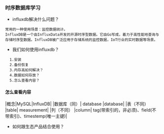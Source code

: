 
### 时序数据库学习
+ influxdb解决什么问题？
```wiki
常用的一种使用场景：监控数据统计。
InfluxDB是一个由InfluxData开发的开源时序型数据。它由Go写成，着力于高性能地查询与存储时序型数据。InfluxDB被广泛应用于存储系统的监控数据，IoT行业的实时数据等场景。
```
+ 我们如何使用influxdb？
```wiki
  1.安装
  2.备份恢复
  3.内存高如何解决？
  4.数据如何存放？
  5.怎么查看内容？
```
#### 怎么查看内容
|概念|MySQL|InfluxDB|
|数据库（同）|	database	|database|
|表（不同）	|table|	measurement|
|列（不同）	|column|	tag(带索引的，非必须)、field(不带索引)、timestemp(唯一主键)|

+ 如何跟生态产品结合使用？
